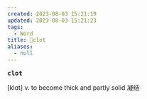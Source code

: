 ```yaml
---
created: 2023-08-03 15:21:19
updated: 2023-08-03 15:21:23
tags:
  - Word
title: 📖clot
aliases:
  - null
---
```


<pre><strong>clot</strong></pre>
[klɑt]
v. to become thick and partly solid 凝结
